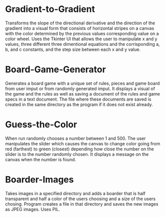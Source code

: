 # Gradient-to-Gradient
Transforms the slope of the directional derivative and the direction of the gradient into a visual form that consists of horizontal stripes on a canvas with the color determined by the previous values corresponding value on a color wheel. Uses the Tkinter UI that allows the user to manipulate x and y values, three different three dimentional equations and the corrisponding a, b, and c constants, and the step size between each x and y value.

# Board-Game-Generator
Generates a board game with a unique set of rules, pieces and game board from user imput or from randomly generated imput. It displays a visual of the game and the rules as well as saving a document of the rules and game specs in a text document. The file where these documents are saved is created in the same directory as the program if it does not exist already. 

# Guess-the-Color
When run randomly chooses a number between 1 and 500. The user manipulates the slider which causes the canvas to change color going from red (farthest) to green (closest) depending how close the number on the slider is to the number randomly chosen. It displays a message on the canvas when the number is found.

# Boarder-Images
Takes images in a specified directory and adds a boarder that is half transparent and half a color of the users choosing and a size of the users chosing. Program creates a file in that directory and saves the new images as JPEG images. Uses PIL.
